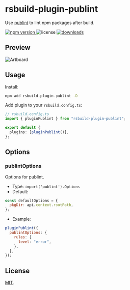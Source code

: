 # rsbuild-plugin-publint

Use [publint](https://github.com/bluwy/publint) to lint npm packages after build.

<p>
  <a href="https://npmjs.com/package/rsbuild-plugin-publint">
   <img src="https://img.shields.io/npm/v/rsbuild-plugin-publint?style=flat-square&colorA=564341&colorB=EDED91" alt="npm version" />
  </a>
  <img src="https://img.shields.io/badge/License-MIT-blue.svg?style=flat-square&colorA=564341&colorB=EDED91" alt="license" />
  <a href="https://npmcharts.com/compare/rsbuild-plugin-publint?minimal=true"><img src="https://img.shields.io/npm/dm/rsbuild-plugin-publint.svg?style=flat-square&colorA=564341&colorB=EDED91" alt="downloads" /></a>
</p>

## Preview

![Artboard](https://github.com/user-attachments/assets/05021714-0c4d-489c-a029-672fca3371b6)

## Usage

Install:

```bash
npm add rsbuild-plugin-publint -D
```

Add plugin to your `rsbuild.config.ts`:

```ts
// rsbuild.config.ts
import { pluginPublint } from "rsbuild-plugin-publint";

export default {
  plugins: [pluginPublint()],
};
```

## Options

### publintOptions

Options for publint.

- Type: `import('publint').Options`
- Default:

```js
const defaultOptions = {
  pkgDir: api.context.rootPath,
};
```

- Example:

```js
pluginPublint({
  publintOptions: {
    rules: {
      level: "error",
    },
  },
});
```

## License

[MIT](./LICENSE).
